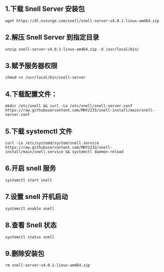 ## 1.下载 Snell Server 安装包
    wget https://dl.nssurge.com/snell/snell-server-v4.0.1-linux-amd64.zip
## 2.解压 Snell Server 到指定目录
    unzip snell-server-v4.0.1-linux-amd64.zip -d /usr/local/bin/
## 3.赋予服务器权限
    chmod +x /usr/local/bin/snell-server
## 4.下载配置文件：
    mkdir /etc/snell && curl -Lo /etc/snell/snell-server.conf https://raw.githubusercontent.com/MHY2233/snell-install/main/snell-server.conf
## 5.下载 systemctl 文件
    curl -Lo /etc/systemd/system/snell.service https://raw.githubusercontent.com/MHY2233/snell-install/main/snell.service && systemctl daemon-reload
## 6.开启 snell 服务
    systemctl start snell
## 7.设置 snell 开机启动
    systemctl enable snell
## 8.查看 Snell 状态
    systemctl status snell
## 9.删除安装包
    rm snell-server-v4.0.1-linux-amd64.zip


